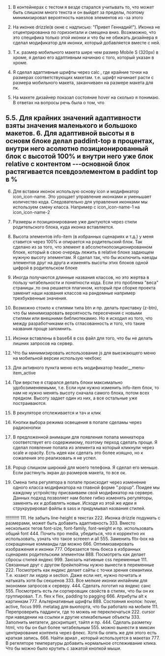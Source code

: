 1. В контейнерах с тестом я везде старался учитывать то, что может быть слишком много текста и он выйдет за пределы, поэтому минимизировал вероятность наезлов элементов из -за этого

2. На иконке drizzle(в окне с надписью: "Привет Геннадий!"). Иконка не отцентрированна по горизонтали и смещена вниз. Возжможно, что это специфика только этой иконки и что бы не обижать дизайнера я сделал модификатор для иконки, который добавляется вместе с ней.

3. Т.к. размер мобильного макета шире чем размер Mobile S (320px) в хроме, я делаю его адаптивным начинаю с того, который указан в хроме.

4. Я сделал адаптивные шрифты через calc , где крайние точки на размерах соответствующих макетам. т.е. шрифт начинает расти с размера мобильного макета, заканчиваен на размере макета для пк.

5. На макете дизайнер показал состояние hover на сколько я понимаю. В ответах на вопросы речь была о том, что 

5.5. Для крайних значений адаптивности взяты значения маленького и большоко макетов.
6. Для адаптивной высоты я в основм блоке делал paddint-top в процентах, внутри него асолютно позиционированный блок с высотой 100% и внутри него уже блок relative с контентом
---основной блок растягивается псевдоэлементом в paddint top в %
---
6. Для вставки иконок использую основу icon и модификатор icon_icon-name. Это урощает управление иконками и уменьшает количество кода.
Следовательно для управления иконками мы используем смену класса. Например с icon_icon-name-1 на icon_icon-name-2
7. Размеры и позиционирование уже диктуются через стили родительского блока, куда иконка вставляется.

8. Высота элементов info-item (в избранных сценариях и т.д.) у меня ставится через 100% и опирается на родительский блок. Так сделано из за того, что элемент в абсолютнопозиционированном блоке, который в свою очередь лежить в relative блоке задающем нужную высоту элементам. Я сделал так, что бы исключить наезды элементов друг на друга и изменять высоты этих блоков одной цифрой в родительском блоке

9. Иногда получаются длинные названия классов, но это жертва в пользу читабельности и понятности кода. Если это проблема "веса" страницы ,то она решается плагином, который при сборке проекта заменит наши названия классов на рандомные например трехбуквенные значения.

10. Возможно стоило к стилями типа btn и пр. делать приставку (z-btn), что бы минимизаровать вероятность пересечения с новыми стилями или внешними библиотекамио. Но я исходил из того, что между разработчиками есть сгласованность и того, что такие названия проще запомнить.

11. Иконки вставлены в base64 в css файл для того, что бы не делать лишних запросов на сервер.

12. Что бы минимизировать использование js для выезжающего меню на мобильной версии использую чекбокс

13. Для активного пункта меню есть модификатор header__menu-item_active

14. При верстке я старался делать блоки максимально удобозименяемыми, т.е. Если нум нужно изменить info-item блок, то нам не нужно менять высоту сначала самого блока, потом всех предком. Высоту задает один из них, а все остальные уже постраиваются.

15. В рекуляторе отслеживается и тач и клик

16. Кнопки выбора режима освещения в попапе сделамы через радиокнопки

17. В предложенной анимации для появления попапа миниатюра соответствует его содержимому, поэтому перход сделать проще. Я сделал появление попапа из элемента на который кликнули через scale и opacity. Есть идея как сделать это более изящно, но к сожаления это реализовать я не успел.

16. Popup слишком широкий для моего телефона. Я сделал его меньше. Если растянуть экран до размеров макета, то все ок.

17. Смена типа регулятора в попапе происходит через изменение одного класса модификатора на главной форме ".popup". Поидее мы каждому устройству присваиваем свой модификатор на сервере. Данных подход позволяет нам более гибко изменять регуляторы, заменять их и добавлять новые. Исходя из этой же идеи я струкрурировал файлы в sass и придумывал названия стилей.

!!!!!!!!!!!
111. Не забыть line-height в текстах
222. Иконка drizzle подумать с размерами, может быть добавить адаптивность
333. Вместо несколькох тегов font-size, font-family, font-weight и пр. использовать общий font
444. Почить про media, убедиться, что я корректно их использовать, узнать что такое screeen и all
555. Заменить fltx-box на сокращенные комманды где можно
666. Оптимизавировать изображения и иконки
777. Обрезается тень бокса в избранных сценариях родительским элементом
888. Посмотреть как делает сбросы стилей яндекс
999. Заюзать нативные css переменные
111. Связанные друг с другом брейкпойтны нужно вынести в переменные 
222. Посмотреть как яндекс делает сайты с точки зрения семантики. Т.е. юзают ли хедер и section. Даже если нет, нужно почитать и натыкать хотя бы секшенов
333. Все мелкие иконки инлайним для экономии запросов к серверу.
444. Сделать логотип на яндекс санс
555. Посмотреть есть ли сортировщик свойств в стилях, что бы он их группировал. Т.п. flex к flex, padding to pagging
666. Атрибуты  alt к картинкам
777. Альтернативные шрифты
888. Состояния кнопок: hover, active, focus
999. metatag для вьюпорта, что бы работало на мобиле
111. Перепроверить паддинги, где то можеь не переключаться
222. cursor при наведении на ссылки и другие кликабельные объекты
333. Заполнить метатеги, дескрипшет, тайтл и пр.
444. Сделать разметку html, что бы он был более читабельным
555. можно вынести в миксин центрирование контента через флекс. Хотя бы опять же для этого есть краткая запись.
666. Найти ариал , который используется в макетах
777. В регяляторе температуры добавить нормальное отслеживание клика. Что бы можно было крутить с зажатой кнопкой мыши.